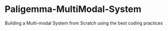 # Paligemma-MultiModal-System
Building a Multi-modal System from Scratch using the best coding practices
